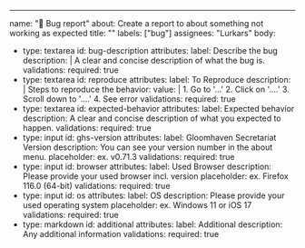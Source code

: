 ---
name: ":bug: Bug report"
about: Create a report to about something not working as expected
title: ""
labels: ["bug"]
assignees: "Lurkars"
body:
  - type: textarea
    id: bug-description
    attributes:
      label: Describe the bug
      description: |
        A clear and concise description of what the bug is.
    validations:
      required: true
  - type: textarea
    id: reproduce
    attributes:
      label: To Reproduce
      description: |
        Steps to reproduce the behavior:
      value: |
        1. Go to '...'
        2. Click on '....'
        3. Scroll down to '....'
        4. See error
    validations:
      required: true
  - type: textarea
    id: expected-behavior
    attributes:
      label: Expected behavior
      description: A clear and concise description of what you expected to happen.
    validations:
      required: true
  - type: input
    id: ghs-version
    attributes:
      label: Gloomhaven Secretariat Version
      description: You can see your version number in the about menu.
      placeholder: ex. v0.71.3
    validations:
      required: true
  - type: input
    id: browser
    attributes:
      label: Used Browser
      description: Please provide your used browser incl. version
      placeholder: ex. Firefox 116.0 (64-bit)
    validations:
      required: true
  - type: input
    id: os
    attributes:
      label: OS
      description: Please provide your used operating system
      placeholder: ex. Windows 11 or iOS 17
    validations:
      required: true
  - type: markdown
    id: additional
    attributes:
      label: Additional
      description: Any additional information
    validations:
      required: true
